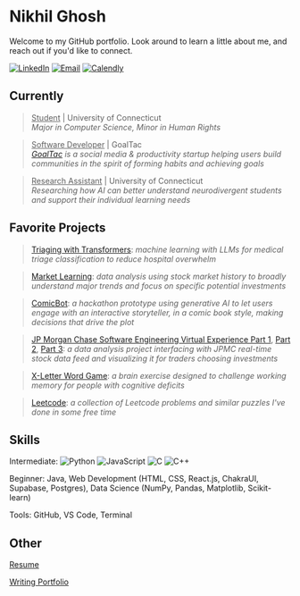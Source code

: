 
# Nikhil Ghosh

Welcome to my GitHub portfolio. Look around to learn a little about me, and reach out if you'd like to connect.  

[![LinkedIn](https://img.shields.io/badge/LinkedIn-blue?logo=linkedin&logoColor=white)](https://www.linkedin.com/in/n-ghosh)
[![Email](https://img.shields.io/badge/Email-red?logo=gmail&logoColor=white)](mailto:ng.nikhilghosh@gmail.com)
[![Calendly](https://img.shields.io/badge/Schedule_a_Call-blue?logo=calendar)](https://calendly.com/n-ghosh)


## Currently
> <u>Student</u> | University of Connecticut <br>
> _Major in Computer Science, Minor in Human Rights_

> <u>Software Developer</u> | GoalTac <br>
> [_GoalTac_](https://goaltac.net) _is a social media & productivity startup helping users build communities in the spirit of forming habits and achieving goals_

> <u>Research Assistant</u> | University of Connecticut <br>
> _Researching how AI can better understand neurodivergent students and support their individual learning needs_


## Favorite Projects 

> [Triaging with Transformers](https://github.com/n-ghosh/Chieftains-of-the-Northwind): _machine learning with LLMs for medical triage classification to reduce hospital overwhelm_

> [Market Learning](https://github.com/n-ghosh/Market-Learning): _data analysis using stock market history to broadly understand major trends and focus on specific potential investments_ 

> [ComicBot](): _a hackathon prototype using generative AI to let users engage with an interactive storyteller, in a comic book style, making decisions that drive the plot_ 

> [JP Morgan Chase Software Engineering Virtual Experience Part 1](https://github.com/n-ghosh/jpmc-task-1), [Part 2](https://github.com/n-ghosh/jpmc-task-2), [Part 3](https://github.com/n-ghosh/jpmc-task-3): _a data analysis project interfacing with JPMC real-time stock data feed and visualizing it for traders choosing investments_

> [X-Letter Word Game](https://github.com/n-ghosh/X-letter-Word-Game): _a brain exercise designed to challenge working memory for people with cognitive deficits_

> [Leetcode](https://github.com/n-ghosh/leetcode): _a collection of Leetcode problems and similar puzzles I've done in some free time_ 


## Skills
Intermediate: 
![Python](https://img.shields.io/badge/Python-blue?logo=python&logoColor=white)
![JavaScript](https://img.shields.io/badge/JavaScript-yellow?logo=javascript&logoColor=white)
![C](https://img.shields.io/badge/C-blue?logo=c&logoColor=white)
![C++](https://img.shields.io/badge/C++-blue?logo=c%2B%2B&logoColor=white)

Beginner: Java, Web Development (HTML, CSS, React.js, ChakraUI, Supabase, Postgres), Data Science (NumPy, Pandas, Matplotlib, Scikit-learn)

Tools: GitHub, VS Code, Terminal


## Other
[Resume](https://drive.google.com/drive/folders/1Jfv9Iw-zI_-Kvru3bOwYmwdqdOgwBBKj?usp=share_link)

[Writing Portfolio](https://nghosh04.wixsite.com/nikhil-ghosh)

